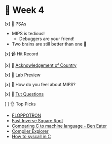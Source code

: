 👋 Week 4
=======================================

[x] 🎤 PSAs

- MIPS is tedious!
	- Debuggers are your friend!
- Two brains are still better than one 🧠

[x] 📹 Hit Record

[x] 🙂 [Acknowledgement of Country](./ack.md)

[x] 🥼  [Lab Preview](https://cgi.cse.unsw.edu.au/~cs1521/21T3/lab/04/questions)

[x] 🗽 How do you feel about MIPS?

[x] 🏫 [Tut Questions](q1/README.md)

[ ] 👌 Top Picks

- [FLOPPOTRON](https://www.youtube.com/channel/UCximsD7EJ38jzCNgfP_YTmA)
- [Fast Inverse Square Root](https://www.youtube.com/watch?v=p8u_k2LIZyo&t=4s)
- [Comparing C to machine language - Ben Eater](https://www.youtube.com/watch?v=yOyaJXpAYZQ)
- [Compiler Explorer](https://godbolt.org/)
- [How to syscall in C](https://jameshfisher.com/2018/02/19/how-to-syscall-in-c/)
